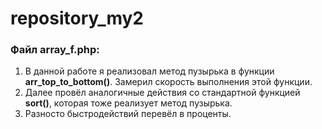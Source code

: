 # repository_my2
### Файл array_f.php:

1. В данной работе я реализовал метод пузырька в функции __arr_top_to_bottom()__. Замерил скорость выполнения этой функции.
2. Далее провёл аналогичные действия со стандартной функцией __sort()__, которая тоже реализует метод пузырька.
3. Разносто быстродействий перевёл в проценты.